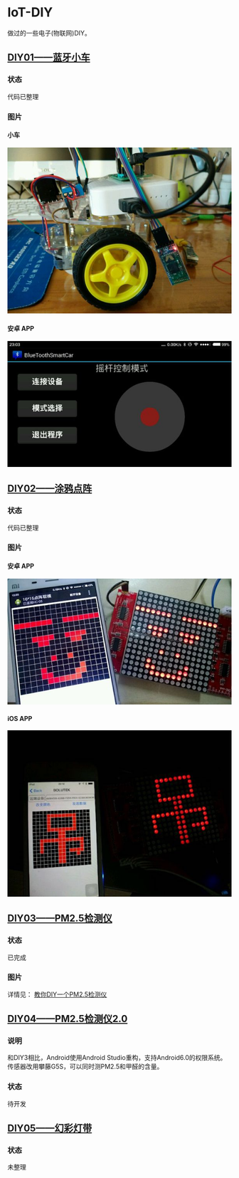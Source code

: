 # IoT-DIY
做过的一些电子(物联网)DIY。

## [DIY01——蓝牙小车](./01-蓝牙小车)
### 状态
代码已整理
### 图片
#### 小车
![](01-蓝牙小车/SmartCar.jpg)
#### 安卓 APP
![](01-蓝牙小车/BleSmartCar_android.jpg)

## [DIY02——涂鸦点阵](./02-涂鸦点阵)
### 状态
代码已整理
### 图片
#### 安卓 APP
![](02-涂鸦点阵/DoodleMatrix_android.jpg)
#### iOS APP
![](02-涂鸦点阵/DoodleMatrix_iOS.jpg)

## [DIY03——PM2.5检测仪](./03-PM2.5检测仪)
### 状态
已完成
### 图片
详情见： [教你DIY一个PM2.5检测仪](http://nladuo.github.io/2015/12/09/%E6%95%99%E4%BD%A0DIY%E4%B8%80%E4%B8%AAPM2.5%E6%A3%80%E6%B5%8B%E4%BB%AA/)

## [DIY04——PM2.5检测仪2.0](./04-PM2.5检测仪2.0)
### 说明
和DIY3相比，Android使用Android Studio重构，支持Android6.0的权限系统。  
传感器改用攀藤G5S，可以同时测PM2.5和甲醛的含量。
### 状态
待开发

## [DIY05——幻彩灯带](./05-幻彩灯带)
### 状态
未整理
